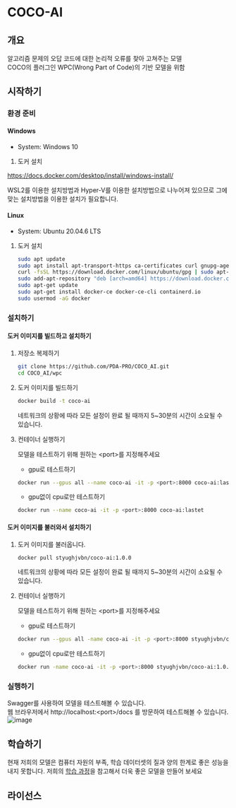 # COCO-AI

## 개요

알고리즘 문제의 오답 코드에 대한 논리적 오류를 찾아 고쳐주는 모델  
COCO의 플러그인 WPC(Wrong Part of Code)의 기반 모델을 위함

## 시작하기

### 환경 준비

#### Windows

- System: Windows 10

1. 도커 설치

https://docs.docker.com/desktop/install/windows-install/

WSL2를 이용한 설치방법과 Hyper-V를 이용한 설치방법으로 나누어져 있으므로 그에 맞는 설치방법을 이용한 설치가 필요합니다.

#### Linux

- System: Ubuntu 20.04.6 LTS

1. 도커 설치

   ```bash
   sudo apt update
   sudo apt install apt-transport-https ca-certificates curl gnupg-agent software-properties-common
   curl -fsSL https://download.docker.com/linux/ubuntu/gpg | sudo apt-key add -
   sudo add-apt-repository "deb [arch=amd64] https://download.docker.com/linux/ubuntu $(lsb_release -cs) stable"
   sudo apt-get update
   sudo apt-get install docker-ce docker-ce-cli containerd.io
   sudo usermod -aG docker
   ```

### 설치하기

#### 도커 이미지를 빌드하고 설치하기

1. 저장소 복제하기

   ```bash
   git clone https://github.com/PDA-PRO/COCO_AI.git
   cd COCO_AI/wpc
   ```

2. 도커 이미지를 빌드하기

   ```bash
   docker build -t coco-ai
   ```

   네트워크의 상황에 따라 모든 설정이 완료 될 때까지 5~30분의 시간이 소요될 수 있습니다.

3. 컨테이너 실행하기

   모델을 테스트하기 위해 원하는 \<port\>를 지정해주세요

   - gpu로 테스트하기

   ```bash
   docker run --gpus all --name coco-ai -it -p <port>:8000 coco-ai:lastet
   ```

   - gpu없이 cpu로만 테스트하기

   ```bash
   docker run --name coco-ai -it -p <port>:8000 coco-ai:lastet
   ```

#### 도커 이미지를 불러와서 설치하기

1. 도커 이미지를 불러옵니다.

   ```bash
   docker pull styughjvbn/coco-ai:1.0.0
   ```

   네트워크의 상황에 따라 모든 설정이 완료 될 때까지 5~30분의 시간이 소요될 수 있습니다.

2. 컨테이너 실행하기

   모델을 테스트하기 위해 원하는 \<port\>를 지정해주세요

   - gpu로 테스트하기

   ```bash
   docker run --gpus all -name coco-ai -it -p <port>:8000 styughjvbn/coco-ai:1.0.0
   ```

   - gpu없이 cpu로만 테스트하기

   ```bash
   docker run -name coco-ai -it -p <port>:8000 styughjvbn/coco-ai:1.0.0
   ```

### 실행하기

Swagger를 사용하여 모델을 테스트해볼 수 있습니다.  
웹 브라우저에서 http://localhost:<port\>/docs 를 방문하여 테스트해볼 수 있습니다.
![image](https://github.com/PDA-PRO/COCO_Front_End/assets/80380576/ecc2cdc0-63de-4bc3-b0c5-b4c22a39e3e8)

## 학습하기

현재 저희의 모델은 컴퓨터 자원의 부족, 학습 데이터셋의 질과 양의 한계로 좋은 성능을 내지 못합니다. 저희의 [학습 과정](https://github.com/PDA-PRO/COCO_AI/tree/main/wpc-finetuning#readme)을 참고해서 더욱 좋은 모델을 만들어 보세요

## 라이선스
